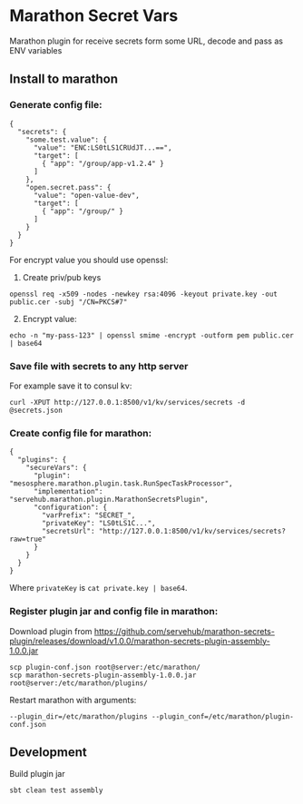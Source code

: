 # Marathon Secret Vars

Marathon plugin for receive secrets form some URL, decode and pass as ENV variables

## Install to marathon

### Generate config file:
```
{
  "secrets": {
    "some.test.value": {
      "value": "ENC:LS0tLS1CRUdJT...==",
      "target": [
        { "app": "/group/app-v1.2.4" }
      ]
    },
    "open.secret.pass": {
      "value": "open-value-dev",
      "target": [
        { "app": "/group/" }
      ]
    }
  }
}
```

For encrypt value you should use openssl:

1. Create priv/pub keys
```
openssl req -x509 -nodes -newkey rsa:4096 -keyout private.key -out public.cer -subj "/CN=PKCS#7"
```

2. Encrypt value:
```
echo -n "my-pass-123" | openssl smime -encrypt -outform pem public.cer | base64
```
  
### Save file with secrets to any http server

For example save it to consul kv:
```
curl -XPUT http://127.0.0.1:8500/v1/kv/services/secrets -d @secrets.json
```

### Create config file for marathon:
```
{
  "plugins": {
    "secureVars": {
      "plugin": "mesosphere.marathon.plugin.task.RunSpecTaskProcessor",
      "implementation": "servehub.marathon.plugin.MarathonSecretsPlugin",
      "configuration": {
        "varPrefix": "SECRET_",
        "privateKey": "LS0tLS1C...",
        "secretsUrl": "http://127.0.0.1:8500/v1/kv/services/secrets?raw=true"
      }
    }
  }
}
```

Where `privateKey` is `cat private.key | base64`.

### Register plugin jar and config file in marathon:
Download plugin from https://github.com/servehub/marathon-secrets-plugin/releases/download/v1.0.0/marathon-secrets-plugin-assembly-1.0.0.jar

```
scp plugin-conf.json root@server:/etc/marathon/
scp marathon-secrets-plugin-assembly-1.0.0.jar root@server:/etc/marathon/plugins/
```

Restart marathon with arguments:
```
--plugin_dir=/etc/marathon/plugins --plugin_conf=/etc/marathon/plugin-conf.json
```

## Development

Build plugin jar

```
sbt clean test assembly
```

